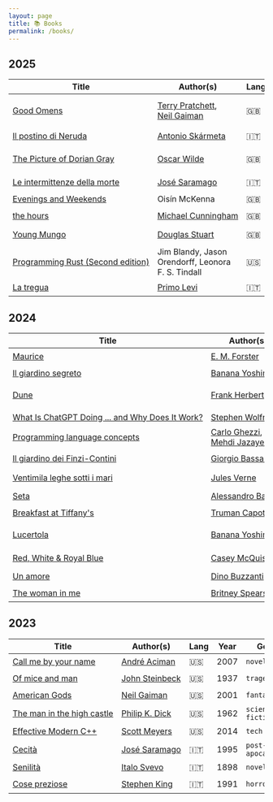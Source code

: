 ```yaml
---
layout: page
title: 📚 Books
permalink: /books/
---
```


<style>
        a { white-space:nowrap; }
        @media screen and (min-width: 600px) {
                .wrapper { margin-left: 5em;}
                .post-content { margin-left: 3em;}
        }
</style>

## 2025

| Title                             | Author(s)                         | Lang | Year | Genre     | Finished    | Rating       |
|-----------------------------------|-----------------------------------|------|------|-----------|-------------|--------------|
| [Good Omens](https://en.wikipedia.org/wiki/Good_Omens) | [Terry Pratchett](https://en.wikipedia.org/wiki/Terry_Pratchett), [Neil Gaiman](https://en.wikipedia.org/wiki/Neil_Gaiman) | 🇬🇧 | 1990 | `horror`, `fantasy`, `comedy`, `apocalyptic fiction`,`supernatural` | 2025/Oct/12 | ⭐️⭐️ |
| [Il postino di Neruda](https://it.wikipedia.org/wiki/Il_postino_di_Neruda) | [Antonio Skármeta](https://it.wikipedia.org/wiki/Antonio_Skármeta) | 🇮🇹 | 1986 | `novel` | 2025/Sep/20 | ⭐️⭐️⭐️ |
| [The Picture of Dorian Gray](https://en.wikipedia.org/wiki/The_Picture_of_Dorian_Gray) | [Oscar Wilde](https://en.wikipedia.org/wiki/Oscar_Wilde) | 🇬🇧 | 1890 | `philosophical fiction`, `gothic horror` | 2025/Sep/13 | ⭐️⭐️⭐️ |
| [Le intermittenze della morte](https://it.wikipedia.org/wiki/Le_intermittenze_della_morte) | [José Saramago](https://it.wikipedia.org/wiki/José_Saramago) | 🇮🇹 | 2005 | `novel` | 2025/Aug/24 | ⭐️⭐️⭐️⭐️ |
| [Evenings and Weekends](https://www.amazon.ie/Evenings-Weekends-book-summer-Dazed/dp/0008604177/ref=asc_df_0008604177) | Oisín McKenna | 🇬🇧 | 2024 | `novel` | 2025/Jul/02 | ⭐️⭐️⭐️⭐️ |
| [the hours](https://en.wikipedia.org/wiki/The_Hours_(novel)) | [Michael Cunningham](https://en.wikipedia.org/wiki/Michael_Cunningham) | 🇬🇧 | 1998 | `novel` | 2025/May/25 | ⭐️⭐️⭐️⭐️ |
| [Young Mungo](https://en.wikipedia.org/wiki/Young_Mungo) | [Douglas Stuart](https://en.wikipedia.org/wiki/Douglas_Stuart_(writer)) | 🇬🇧 | 2022 | `coming-of-age`, `gay novel` | 2025/May/08 | ⭐️⭐️⭐️⭐️⭐️ |
| [Programming Rust (Second edition)](https://www.oreilly.com/library/view/programming-rust-2nd/9781492052586/) | Jim Blandy, Jason Orendorff, Leonora F. S. Tindall | 🇺🇸 | 2021 | `tech` | 2025/Apr/25 | ⭐️⭐️⭐️⭐️⭐️ |
| [La tregua](https://it.wikipedia.org/wiki/La_tregua_(Primo_Levi)) | [Primo Levi](https://it.wikipedia.org/wiki/Primo_Levi) | 🇮🇹 | 1963 | `memoir` | 2025/Jan/02 | ⭐️⭐️⭐️ |

## 2024

| Title                             | Author(s)                         | Lang | Year | Genre     | Finished    | Rating       |
|-----------------------------------|-----------------------------------|------|------|-----------|-------------|--------------|
| [Maurice](https://en.wikipedia.org/wiki/Maurice_(novel)) | [E. M. Forster](https://en.wikipedia.org/wiki/E._M._Forster) | 🇺🇸 | 1971 | `novel` | 2024/Nov/23 | ⭐️⭐️⭐️⭐️⭐️ |
| [Il giardino segreto](https://www.criticaletteraria.org/2017/12/il-giardino-segreto-yoshimoto-feltrinelli.html) | [Banana Yoshimoto](https://en.wikipedia.org/wiki/Banana_Yoshimoto) | 🇮🇹 | 2005 | `novel` | 2024/Oct/13 | ⭐️⭐️⭐️ |
| [Dune](https://en.wikipedia.org/wiki/Dune_(novel)) | [Frank Herbert](https://en.wikipedia.org/wiki/Frank_Herbert) | 🇺🇸 | 1965 | `epic science fiction` | 2024/Oct/06 | ⭐️⭐️⭐️ |
| [What Is ChatGPT Doing ... and Why Does It Work?](https://www.amazon.co.uk/What-ChatGPT-Doing-Does-Work/dp/1579550819) | [Stephen Wolfram](https://en.wikipedia.org/wiki/Stephen_Wolfram) | 🇺🇸 | 2023 | `tech` | 2024/Sep/21 | ⭐️⭐️⭐️ |
| [Programming language concepts ](https://www.amazon.co.uk/Programming-3e-Carlo-Ghezzi-dp-0471104264/dp/0471104264/ref=dp_ob_image_bk)| [Carlo Ghezzi](https://en.wikipedia.org/wiki/Carlo_Ghezzi), [Mehdi Jazayeri](https://en.wikipedia.org/wiki/Mehdi_Jazayeri)  | 🇺🇸 | 1998 | `tech` | 2024/Jul/14 | ⭐️⭐️⭐️⭐️ |
| [Il giardino dei Finzi-Contini](https://it.wikipedia.org/wiki/Il_giardino_dei_Finzi-Contini) | [Giorgio Bassani](https://it.wikipedia.org/wiki/Giorgio_Bassani) | 🇮🇹 | 1962 | `historical novel` | 2024/Jul/08  | ⭐️⭐️ |
| [Ventimila leghe sotti i mari](https://it.wikipedia.org/wiki/Ventimila_leghe_sotto_i_mari) | [Jules Verne](https://en.wikipedia.org/wiki/Jules_Verne) | 🇮🇹 | 1872 | `science fiction` | 2024/May/07  | ⭐️⭐️⭐️ |
| [Seta](https://it.wikipedia.org/wiki/Seta_(romanzo)) | [Alessandro Baricco](https://it.wikipedia.org/wiki/Alessandro_Baricco) | 🇮🇹 | 1996 | `novel` | 2024/Mar/31 | ⭐️⭐️⭐️⭐️⭐️ |
| [Breakfast at Tiffany's](https://en.wikipedia.org/wiki/Breakfast_at_Tiffany%27s_(novella)) | [Truman Capote](https://en.wikipedia.org/wiki/Truman_Capote) | 🇺🇸 | 1958 | `novel` | 2024/Mar/16 | ⭐️ |
| [Lucertola](https://it.wikipedia.org/wiki/Lucertola_(raccolta_di_racconti)) | [Banana Yoshimoto](https://en.wikipedia.org/wiki/Banana_Yoshimoto) | 🇮🇹 | 1993 | `short story collection` |  2024/Mar/16 | ⭐️⭐️⭐️⭐️ |
| [Red, White & Royal Blue](https://en.wikipedia.org/wiki/Red,_White_%26_Royal_Blue) | [Casey McQuiston](https://en.wikipedia.org/wiki/Casey_McQuiston) | 🇺🇸 | 2019 | `romantic comedy` | 2024/Mar/06 | ⭐️⭐️⭐️⭐️ |
| [Un amore](https://it.wikipedia.org/wiki/Un_amore_(romanzo)) | [Dino Buzzanti](https://it.wikipedia.org/wiki/Dino_Buzzati) | 🇮🇹 | 1963 | `novel` | 2024/Feb/03 | ⭐️⭐️⭐️ |
| [The woman in me](https://en.wikipedia.org/wiki/The_Woman_in_Me_(memoir)) | [Britney Spears](https://en.wikipedia.org/wiki/Britney_Spears) | 🇺🇸 | 2023 | `memoir` | 2024/Jan/02 | ⭐️⭐️⭐️ |

## 2023

| Title                             | Author(s)                         | Lang | Year | Genre     | Finished on | Rating       |
|-----------------------------------|-----------------------------------|------|------|-----------|-------------|--------------|
| [Call me by your name](https://en.wikipedia.org/wiki/Call_Me_by_Your_Name_(novel)) | [André Aciman](https://en.wikipedia.org/wiki/André_Aciman) | 🇺🇸 | 2007 | `novel` | 2023/Dec/28 | ⭐️⭐️⭐️⭐️⭐️ |
| [Of mice and man](https://en.wikipedia.org/wiki/Of_Mice_and_Men) | [John Steinbeck](https://en.wikipedia.org/wiki/John_Steinbeck) | 🇺🇸 | 1937 | `tragedy` | 2023/Dec | ⭐️⭐️⭐️⭐️⭐️ |
| [American Gods](https://en.wikipedia.org/wiki/American_Gods)     | [Neil Gaiman](https://en.wikipedia.org/wiki/Neil_Gaiman)       | 🇺🇸 | 2001 | `fantasy` | 2023/Nov | ⭐️⭐️⭐️⭐️   |
| [The man in the high castle](https://en.wikipedia.org/wiki/The_Man_in_the_High_Castle) | [Philip K. Dick](https://en.wikipedia.org/wiki/Philip_K._Dick) | 🇺🇸 | 1962 | `science fiction` | 2023/Oct | ⭐️ |
| [Effective Modern C++](https://www.amazon.co.uk/Effective-Modern-Specific-Ways-Improve/dp/1491903996) | [Scott Meyers](https://en.wikipedia.org/wiki/Scott_Meyers) | 🇺🇸 | 2014 | `tech` | 2023/Oct | ⭐️⭐️⭐️ |
| [Cecità](https://it.wikipedia.org/wiki/Cecità_(romanzo)) | [José Saramago](https://en.wikipedia.org/wiki/José_Saramago) | 🇮🇹 | 1995 | `post-apocalyptic` | 2023/Aug | ⭐️⭐️⭐️⭐️ |
| [Senilità](https://it.wikipedia.org/wiki/Senilità_(romanzo)) | [Italo Svevo](https://it.wikipedia.org/wiki/Italo_Svevo) | 🇮🇹 | 1898 | `novel` | 2023/Jun | ⭐️⭐️ |
| [Cose preziose](https://it.wikipedia.org/wiki/Cose_preziose_(romanzo)) | [Stephen King](https://en.wikipedia.org/wiki/Stephen_King) | 🇮🇹 | 1991 | `horror` | 2023/Jun | ⭐️⭐️⭐️⭐️ |
